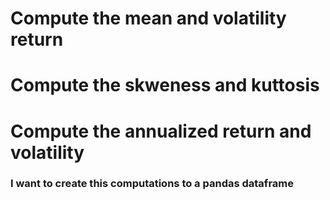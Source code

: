 # Compute the mean and volatility return
# Compute the skweness and kuttosis
# Compute the annualized return and volatility
### I want to create this computations to a pandas dataframe
